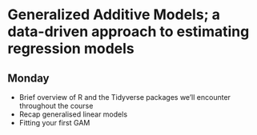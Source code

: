 # Generalized Additive Models; a data-driven approach to estimating regression models

## Monday

* Brief overview of R and the Tidyverse packages we’ll encounter throughout the course
* Recap generalised linear models
* Fitting your first GAM

